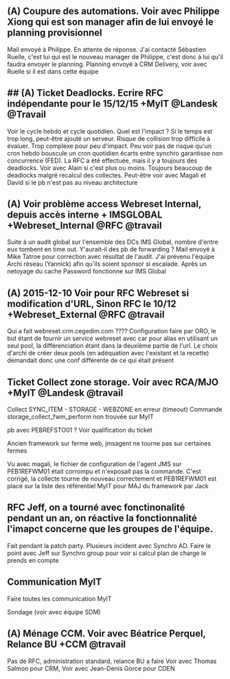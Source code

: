 

## (A) Coupure des automations. Voir avec Philippe Xiong qui est son manager afin de lui envoyé le planning provisionnel

Mail envoyé à Philippe. En attente de réponse. J'ai contacté Sébastien Ruelle, c'est lui qui est le nouveau manager de Philippe, c'est donc à lui qu'il faudra envoyer le planning. 
Planning envoyé à CRM Delivery, voir avec Ruelle si il est dans cette équipe

## ## (A) Ticket Deadlocks. Ecrire RFC indépendante pour le 15/12/15 +MyIT @Landesk @Travail

Voir le cycle hebdo et cycle quotidien. Quel est l'impact ? Si le temps est trop long, peut-être ajouté un serveur. Risque de collision trop difficile à évaluer. Trop complexe pour peu d'impact. Peu voir pas de risque qu'un cron hebdo bouscule un cron quotidien écarts entre synchro garantisse non concurrence (FED). La RFC a été effectuée, mais il y a toujours des deadlocks. Voir avec Alain si c'est plus ou moins.
Toujours beaucoup de deadlocks malgré recalcul des collectes. Peut-être voir avec Magali et David si le pb n'est pas au niveau architecture

## (A) Voir problème access Webreset Internal, depuis accès interne + IMSGLOBAL +Webreset_Internal @RFC @travail

Suite à un audit global sur l'ensemble des DCs IMS Global, nombre d'entre eux tombent en time out. Y'aurait-il des pb de forwarding ? Mail envoyé à Mike Tatroe pour correction avec résultat de l'audit. J'ai prévenu l'équipe Archi réseau (Yannick) afin qu'ils soient sponsor si escalade. Après un netoyage du cache Password fonctionne sur IMS Global

## (A) 2015-12-10 Voir pour RFC Webreset si modification d'URL, Sinon RFC le 10/12 +Webreset_External @RFC @travail

Qui a fait webreset.crm.cegedim.com ???? Configuration faire par ORO, le but étant de fournir un service webreset avec car pour alias en utilisant un seul pool, la différenciation étant dans la deuxième partie de l'url. Le choix d'archi de créer deux pools (en adéquation avec l'existant et la recette) demandait donc une conf différente de ce qui était présent

## Ticket Collect zone storage. Voir avec RCA/MJO +MyIT @Landesk @travail

Collect SYNC_ITEM - STORAGE - WEBZONE en erreur (timeout)
Commande storage_collect_fwm_perform non trouvée sur MyIT

pb avec PEBREFSTO01 ? Voir qualification du ticket

Ancien framework sur ferme web, jmsagent ne tourne pas sur certaines fermes

Vu avec magali, le fichier de configuration de l'agent JMS sur PEB1REFWM01 était corrompu et n'exposait pas la commande. C'est corrigé, la collecte tourne de nouveau correctement et PEB1REFWM01 est placé sur la liste des référentiel MyIT pour MAJ du framework par Jack

## RFC Jeff, on a tourné avec fonctinonalité pendant un an, on réactive la fonctionnalité l'imapct concerne que les groupes de l'équipe.

Fait pendant la patch party. Plusieurs incident avec Synchro AD. Faire le point avec Jeff sur Synchro group pour voir si calcul plan de charge le prends en compte

## Communication MyIT

Faire toutes les communication MyIT 

Sondage (voir avec équipe SDM)

## (A) Ménage CCM. Voir avec Béatrice Perquel, Relance BU +CCM @travail

Pas de RFC, administration standard, relance BU a faire
Voir avec Thomas Salmon pour CRM, Voir avec Jean-Denis Gorce pour CDEN